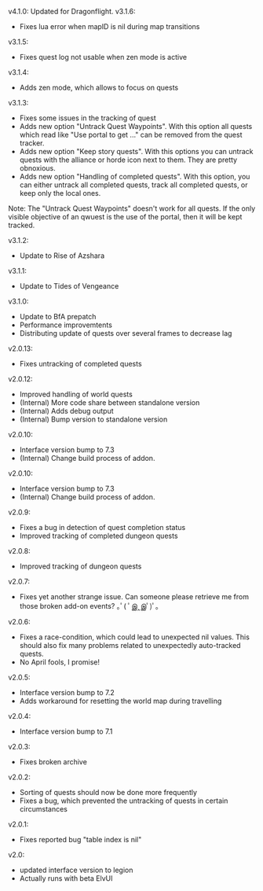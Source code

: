 v4.1.0: Updated for Dragonflight.
v3.1.6:
-   Fixes lua error when mapID is nil during map transitions

v3.1.5:
-   Fixes quest log not usable when zen mode is active

v3.1.4:
-   Adds zen mode, which allows to focus on quests

v3.1.3:
-   Fixes some issues in the tracking of quest
-   Adds new option "Untrack Quest Waypoints". With this option all quests which read like "Use portal to get ..." can be removed from the quest tracker.
-   Adds new option "Keep story quests". With this options you can untrack quests with the alliance or horde icon next to them. They are pretty obnoxious.
-   Adds new option "Handling of completed quests". With this option, you can either untrack all completed quests, track all completed quests, or keep only the local ones.

Note: The "Untrack Quest Waypoints" doesn't work for all quests. If the only visible objective of an qwuest is the use of the portal, then it will be kept tracked.

v3.1.2:
-   Update to Rise of Azshara

v3.1.1:
-   Update to Tides of Vengeance

v3.1.0:

-   Update to BfA prepatch
-   Performance improvemtents
-   Distributing update of quests over several frames to decrease lag

v2.0.13:

-   Fixes untracking of completed quests

v2.0.12:

-   Improved handling of world quests
-   (Internal) More code share between standalone version
-   (Internal) Adds debug output
-   (Internal) Bump version to standalone version

v2.0.10:

-   Interface version bump to 7.3
-   (Internal) Change build process of addon.

v2.0.10:

-   Interface version bump to 7.3
-   (Internal) Change build process of addon.

v2.0.9:

-   Fixes a bug in detection of quest completion status
-   Improved tracking of completed dungeon quests

v2.0.8:

-   Improved tracking of dungeon quests

v2.0.7:

-   Fixes yet another strange issue. Can someone please retrieve me from those broken add-on events? ｡ﾟ( ﾟஇ‸இﾟ)ﾟ｡

v2.0.6:

-   Fixes a race-condition, which could lead to unexpected nil values. This should also fix many problems related to unexpectedly auto-tracked quests.
-   No April fools, I promise!

v2.0.5:

-   Interface version bump to 7.2
-   Adds workaround for resetting the world map during travelling

v2.0.4:

-   Interface version bump to 7.1

v2.0.3:

-   Fixes broken archive

v2.0.2:

-   Sorting of quests should now be done more frequently
-   Fixes a bug, which prevented the untracking of quests in certain circumstances

v2.0.1:

-   Fixes reported bug "table index is nil"

v2.0:

-   updated interface version to legion
-   Actually runs with beta ElvUI
